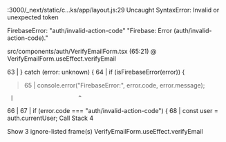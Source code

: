 :3000/\_next/static/c…ks/app/layout.js:29 Uncaught SyntaxError: Invalid or unexpected token

FirebaseError: "auth/invalid-action-code" "Firebase: Error (auth/invalid-action-code)."

src/components/auth/VerifyEmailForm.tsx (65:21) @ VerifyEmailForm.useEffect.verifyEmail

63 | } catch (error: unknown) {
64 | if (isFirebaseError(error)) {

> 65 | console.error("FirebaseError:", error.code, error.message);

     |                     ^

66 |
67 | if (error.code === "auth/invalid-action-code") {
68 | const user = auth.currentUser;
Call Stack
4

Show 3 ignore-listed frame(s)
VerifyEmailForm.useEffect.verifyEmail
